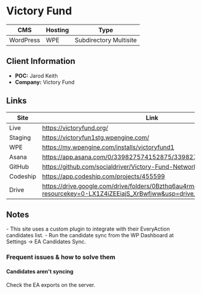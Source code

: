 # Victory Fund
| CMS | Hosting     | Type |
|-----|-----|-----|
| WordPress | WPE | Subdirectory Multisite |

## Client Information
- **POC:** Jarod Keith
- **Company:** Victory Fund

 ## Links
| Site     | Link |
|----------|-----|
| Live | https://victoryfund.org/  |
| Staging | https://victoryfun1stg.wpengine.com/  |
| WPE | https://my.wpengine.com/installs/victoryfund1   |
| Asana | https://app.asana.com/0/339827574152875/339827574152875 |
| GitHub | https://github.com/socialdriver/Victory-Fund-Network |
| Codeship | https://app.codeship.com/projects/455599 |
| Drive | https://drive.google.com/drive/folders/0Bzthq6au4rmoUGowaFRJM3Y3Wkk?resourcekey=0-LX1Z4iZEEiajS_XrBwfjww&usp=drive_link |


<h2>Notes</h2>
- This site uses a custom plugin to integrate with their EveryAction candidates list.
  - Run the candidate sync from the WP Dashboard at Settings -> EA Candidates Sync.


 
<h3>Frequent issues & how to solve them</h3>

<h4>Candidates aren't syncing</h4>
<p>Check the EA exports on the server.</p>

<h4></h4>